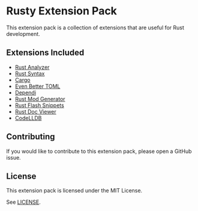 # Rusty Extension Pack

This extension pack is a collection of extensions that are useful for Rust development.

## Extensions Included

- [Rust Analyzer](https://marketplace.visualstudio.com/items?itemName=rust-lang.rust-analyzer)
- [Rust Syntax](https://marketplace.visualstudio.com/items?itemName=dustypomerleau.rust-syntax)
- [Cargo](https://marketplace.visualstudio.com/items?itemName=panicbit.cargo)
- [Even Better TOML](https://marketplace.visualstudio.com/items?itemName=tamasfe.even-better-toml)
- [Dependi](https://marketplace.visualstudio.com/items?itemName=fill-labs.dependi)
- [Rust Mod Generator](https://marketplace.visualstudio.com/items?itemName=zhangyue.rust-mod-generator)
- [Rust Flash Snippets](https://marketplace.visualstudio.com/items?itemName=lorenzopirro.rust-flash-snippets)
- [Rust Doc Viewer](https://marketplace.visualstudio.com/items?itemName=jscearcy.rust-doc-viewer)
- [CodeLLDB](https://marketplace.visualstudio.com/items?itemName=vadimcn.vscode-lldb)

## Contributing

If you would like to contribute to this extension pack, please open a GitHub issue.

## License

This extension pack is licensed under the MIT License.

See [LICENSE](LICENSE).
